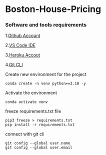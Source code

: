 # Boston-House-Pricing

### Software and tools requirements

1.[Github Account](https://github.com/)

2.[VS Code IDE](https://code.visualstudio.com/)

3.[Heroku Accout](https://heroku.com/)

4.[Git CLI](https://cli.github.com/)

Create new environment for the project
```
conda create -n venv python==3.10 -y
```
Activate the environment
```
conda activate venv
```
freeze requirements.txt file
```
pip3 freeze > requirements.txt
pip install -r requirements.txt
```
connect with git cli
```
git config --global user.name
git config --global user.email
```

